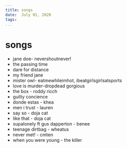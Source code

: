 ```yaml
---
title: songs
date:  July 01, 2020
tags:
...
```


# songs

- jane doe- nevershoutnever!
- the passing time
- dare for distance
- my friend jane
- mister owl- eatmewhileimhot, ibeatgirlsgirlsatsports
- love is murder-dropdead gorgious
- the box - roddy ricch
- guilty concience
- donde estas - khea
- men i trust - lauren
- say so - doja cat
- like that - doja cat
- supalonely ft gus dapperton - benee
- teenage dirtbag - wheatus
- never met! - cmten 
- when you were young - the killer

